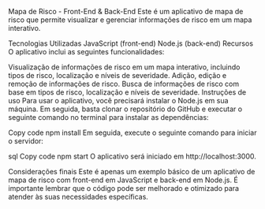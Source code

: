 Mapa de Risco - Front-End & Back-End
Este é um aplicativo de mapa de risco que permite visualizar e gerenciar informações de risco em um mapa interativo.

Tecnologias Utilizadas
JavaScript (front-end)
Node.js (back-end)
Recursos
O aplicativo inclui as seguintes funcionalidades:

Visualização de informações de risco em um mapa interativo, incluindo tipos de risco, localização e níveis de severidade.
Adição, edição e remoção de informações de risco.
Busca de informações de risco com base em tipos de risco, localização e níveis de severidade.
Instruções de uso
Para usar o aplicativo, você precisará instalar o Node.js em sua máquina. Em seguida, basta clonar o repositório do GitHub e executar o seguinte comando no terminal para instalar as dependências:

Copy code
npm install
Em seguida, execute o seguinte comando para iniciar o servidor:

sql
Copy code
npm start
O aplicativo será iniciado em http://localhost:3000.

Considerações finais
Este é apenas um exemplo básico de um aplicativo de mapa de risco com front-end em JavaScript e back-end em Node.js. É importante lembrar que o código pode ser melhorado e otimizado para atender às suas necessidades específicas.
